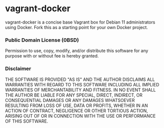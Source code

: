 # vagrant-docker
vagrant-docker is a concise base Vagrant box for Debian 11 administrators using Docker. Fork this as a starting point for your own Docker project.

### Public Domain License (0BSD)
Permission to use, copy, modify, and/or distribute this software for any purpose with or without fee is hereby granted.

### Disclaimer
THE SOFTWARE IS PROVIDED "AS IS" AND THE AUTHOR DISCLAIMS ALL WARRANTIES WITH REGARD TO THIS SOFTWARE INCLUDING ALL IMPLIED WARRANTIES OF MERCHANTABILITY AND FITNESS. IN NO EVENT SHALL THE AUTHOR BE LIABLE FOR ANY SPECIAL, DIRECT, INDIRECT, OR CONSEQUENTIAL DAMAGES OR ANY DAMAGES WHATSOEVER RESULTING FROM LOSS OF USE, DATA OR PROFITS, WHETHER IN AN ACTION OF CONTRACT, NEGLIGENCE OR OTHER TORTIOUS ACTION, ARISING OUT OF OR IN CONNECTION WITH THE USE OR PERFORMANCE OF THIS SOFTWARE.
